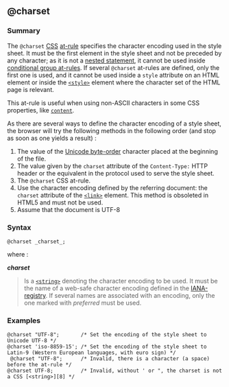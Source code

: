 ## @charset

### Summary

The `@charset` [CSS][0] [at-rule][1] specifies the character encoding used in the style sheet. It must be the first element in the style sheet and not be preceded by any character; as it is not a [nested statement][2], it cannot be used inside [conditional group at-rules][3]. If several `@charset` at-rules are defined, only the first one is used, and it cannot be used inside a `style` attribute on an HTML element or inside the [`<style>`][4] element where the character set of the HTML page is relevant.

This at-rule is useful when using non-ASCII characters in some CSS properties, like [`content`][5].

As there are several ways to define the character encoding of a style sheet, the browser will try the following methods in the following order (and stop as soon as one yields a result) :

1. The value of the [Unicode byte-order][6] character placed at the beginning of the file.
2. The value given by the `charset` attribute of the `Content-Type:` HTTP header or the equivalent in the protocol used to serve the style sheet.
3. The `@charset` CSS at-rule.
4. Use the character encoding defined by the referring document: the `charset` attribute of the [`<link>`][7] element. This method is obsoleted in HTML5 and must not be used.
5. Assume that the document is UTF-8

### Syntax

    @charset _charset_;
    

where :

**_charset_**

> Is a [`<string>`][8] denoting the character encoding to be used. It must be the name of a web-safe character encoding defined in the [IANA-registry][9]. If several names are associated with an encoding, only the one marked with _preferred_ must be used.

### Examples

    @charset "UTF-8";       /* Set the encoding of the style sheet to Unicode UTF-8 */
    @charset 'iso-8859-15'; /* Set the encoding of the style sheet to Latin-9 (Western European languages, with euro sign) */
     @charset "UTF-8";      /* Invalid, there is a character (a space) before the at-rule */
    @charset UTF-8;         /* Invalid, without ' or ", the charset is not a CSS [<string>][8] */
    



[0]: https://developer.mozilla.org/en/CSS "CSS"
[1]: https://developer.mozilla.org/en/CSS/At-rule "At-rule"
[2]: https://developer.mozilla.org/en/CSS/Syntax#nested_statements "en/CSS/Syntax#nested_statements"
[3]: https://developer.mozilla.org/en/CSS/At-rule#Conditional_Group_Rules "en/CSS/At-rule#Conditional_Group_Rules"
[4]: https://developer.mozilla.org/en/docs/Web/HTML/Element/style "The HTML <style> element contains style information for a document, or a part of document. The specific style information is contained inside of this element, usually in the CSS."
[5]: https://developer.mozilla.org/en/docs/Web/CSS/content "The content CSS property is used with the ::before and ::after pseudo-elements to generate content in an element. Objects inserted using the content property are anonymous replaced elements."
[6]: http://en.wikipedia.org/wiki/Byte_order_mark "http://en.wikipedia.org/wiki/Byte_order_mark"
[7]: https://developer.mozilla.org/en/docs/Web/HTML/Element/link "The HTML Link Element (<link>) specifies relationships between the current document and an external resource. Possible uses for this element include defining a relational framework for navigation. This Element is most used to link to style sheets."
[8]: https://developer.mozilla.org/en/docs/Web/CSS/string "The documentation about this has not yet been written; please consider contributing!"
[9]: http://www.iana.org/assignments/character-sets